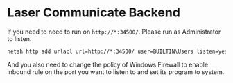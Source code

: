 # Laser Communicate Backend

If you need to need to run on `http://*:34500/`. Please run as Administrator to listen.

```cmd
netsh http add urlacl url=http://*:34500/ user=BUILTIN\Users listen=yes
```

And you also need to change the policy of Windows Firewall to enable inbound rule on the port you want to listen to and set its program to system.
